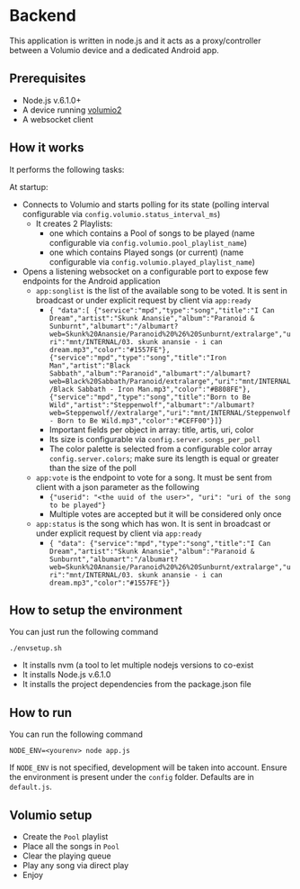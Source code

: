 # Backend

This application is written in node.js and it acts as a proxy/controller between a Volumio device and a dedicated Android app.

## Prerequisites

* Node.js v.6.1.0+
* A device running [volumio2](https://github.com/volumio/Volumio2/)
* A websocket client

## How it works

It performs the following tasks:

At startup:
  * Connects to Volumio and starts polling for its state (polling interval configurable via ```config.volumio.status_interval_ms```)
    * It creates 2 Playlists:
      * one which contains a Pool of songs to be played (name configurable via ```config.volumio.pool_playlist_name```)
      * one which contains Played songs (or current) (name configurable via ```config.volumio.played_playlist_name```)
  * Opens a listening websocket on a configurable port to expose few endpoints for the Android application
    * ```app:songlist``` is the list of the available song to be voted. It is sent in broadcast or under explicit request by client via ```app:ready```
      * ```{ "data":[ {"service":"mpd","type":"song","title":"I Can Dream","artist":"Skunk Anansie","album":"Paranoid & Sunburnt","albumart":"/albumart?web=Skunk%20Anansie/Paranoid%20%26%20Sunburnt/extralarge","uri":"mnt/INTERNAL/03. skunk anansie - i can dream.mp3","color":"#1557FE"},{"service":"mpd","type":"song","title":"Iron Man","artist":"Black Sabbath","album":"Paranoid","albumart":"/albumart?web=Black%20Sabbath/Paranoid/extralarge","uri":"mnt/INTERNAL/Black Sabbath - Iron Man.mp3","color":"#B808FE"},{"service":"mpd","type":"song","title":"Born to Be Wild","artist":"Steppenwolf","albumart":"/albumart?web=Steppenwolf//extralarge","uri":"mnt/INTERNAL/Steppenwolf - Born to Be Wild.mp3","color":"#CEFF00"}]}```
      * Important fields per object in array: title, artis, uri, color
      * Its size is configurable via ```config.server.songs_per_poll```
      * The color palette is selected from a configurable color array ```config.server.colors```; make sure its length is equal or greater than the size of the poll
    * ```app:vote``` is the endpoint to vote for a song. It must be sent from client with a json parameter as the following
      * ```{"userid": "<the uuid of the user>", "uri": "uri of the song to be played"}```
      * Multiple votes are accepted but it will be considered only once
    * ```app:status``` is the song which has won. It is sent in broadcast or under explicit request by client via ```app:ready```
      * ```{ "data": {"service":"mpd","type":"song","title":"I Can Dream","artist":"Skunk Anansie","album":"Paranoid & Sunburnt","albumart":"/albumart?web=Skunk%20Anansie/Paranoid%20%26%20Sunburnt/extralarge","uri":"mnt/INTERNAL/03. skunk anansie - i can dream.mp3","color":"#1557FE"}}```

## How to setup the environment

You can just run the following command

```
./envsetup.sh
```

  * It installs nvm (a tool to let multiple nodejs versions to co-exist
  * It installs Node.js v.6.1.0
  * It installs the project dependencies from the package.json file

## How to run

You can run the following command

```
NODE_ENV=<yourenv> node app.js
```

If ```NODE_ENV``` is not specified, development will be taken into account.
Ensure the environment is present under the ```config``` folder. Defaults are in ```default.js```.

## Volumio setup

  * Create the ```Pool``` playlist
  * Place all the songs in ```Pool```
  * Clear the playing queue
  * Play any song via direct play
  * Enjoy
